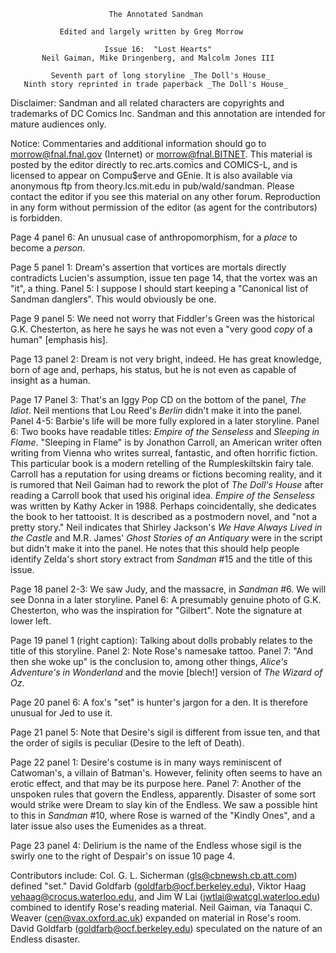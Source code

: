                           The Annotated Sandman

               Edited and largely written by Greg Morrow

                         Issue 16:  "Lost Hearts"
           Neil Gaiman, Mike Dringenberg, and Malcolm Jones III

             Seventh part of long storyline _The Doll's House_
       Ninth story reprinted in trade paperback _The Doll's House_

Disclaimer:  Sandman and all related characters are copyrights and trademarks
of DC Comics Inc.  Sandman and this annotation are intended for mature
audiences only.

Notice:  Commentaries and additional information should go to
morrow@fnal.fnal.gov (Internet) or morrow@fnal.BITNET.  This material is
posted by the editor directly to rec.arts.comics and COMICS-L, and is licensed
to appear on Compu$erve and GEnie.  It is also available via anonymous ftp
from theory.lcs.mit.edu in pub/wald/sandman.  Please contact the editor if you
see this material on any other forum.  Reproduction in any form without
permission of the editor (as agent for the contributors) is forbidden.

Page 4 panel 6:  An unusual case of anthropomorphism, for a _place_ to become a
_person_.

Page 5 panel 1:  Dream's assertion that vortices are mortals directly
contradicts Lucien's assumption, issue ten page 14, that the vortex was an
"it", a thing.
	Panel 5:  I suppose I should start keeping a "Canonical list of Sandman
danglers".  This would obviously be one.

Page 9 panel 5:  We need not worry that Fiddler's Green was the historical G.K.
Chesterton, as here he says he was not even a "very good _copy_ of a human"
[emphasis his].

Page 13 panel 2:  Dream is not very bright, indeed.  He has great knowledge,
born of age and, perhaps, his status, but he is not even as capable of insight
as a human.

Page 17 Panel 3:  That's an Iggy Pop CD on the bottom of the panel, _The
Idiot_.  Neil mentions that Lou Reed's _Berlin_ didn't make it into the panel.
	Panel 4-5:  Barbie's life will be more fully explored in a later
storyline.
	Panel 6:  Two books have readable titles:  _Empire of the Senseless_
and _Sleeping in Flame_.  "Sleeping in Flame" is by Jonathon Carroll, an
American writer often writing from Vienna who writes surreal, fantastic, and
often horrific fiction.  This particular book is a modern retelling of the
Rumpleskiltskin fairy tale.  Carroll has a reputation for using dreams or
fictions becoming reality, and it is rumored that Neil Gaiman had to rework the
plot of _The Doll's House_ after reading a Carroll book that used his original
idea.  _Empire of the Senseless_ was written by Kathy Acker in 1988.  Perhaps
coincidentally, she dedicates the book to her tattooist.  It is described as
a postmodern novel, and "not a pretty story."
	Neil indicates that Shirley Jackson's _We Have Always Lived in the
Castle_ and M.R. James' _Ghost Stories of an Antiquary_ were in the script but
didn't make it into the panel.  He notes that this should help people identify
Zelda's short story extract from _Sandman_ #15 and the title of this issue.

Page 18 panel 2-3:  We saw Judy, and the massacre, in _Sandman_ #6.  We will
see Donna in a later storyline.
	Panel 6:  A presumably genuine photo of G.K. Chesterton, who was the
inspiration for "Gilbert".  Note the signature at lower left.

Page 19 panel 1 (right caption):  Talking about dolls probably relates to the
title of this storyline.
	Panel 2:  Note Rose's namesake tattoo.
	Panel 7:  "And then she woke up" is the conclusion to, among other
things, _Alice's Adventure's in Wonderland_ and the movie [blech!] version of
_The Wizard of Oz_.

Page 20 panel 6:  A fox's "set" is hunter's jargon for a den.  It is therefore
unusual for Jed to use it.

Page 21 panel 5:  Note that Desire's sigil is different from issue ten, and
that the order of sigils is peculiar (Desire to the left of Death).

Page 22 panel 1:  Desire's costume is in many ways reminiscent of Catwoman's, a
villain of Batman's.  However, felinity often seems to have an erotic effect,
and that may be its purpose here.
	Panel 7:  Another of the unspoken rules that govern the Endless,
apparently.  Disaster of some sort would strike were Dream to slay kin of the
Endless.  We saw a possible hint to this in _Sandman_ #10, where Rose is warned
of the "Kindly Ones", and a later issue also uses the Eumenides as a threat.

Page 23 panel 4:  Delirium is the name of the Endless whose sigil is the swirly
one to the right of Despair's on issue 10 page 4.

Contributors include:
	Col. G. L. Sicherman (gls@cbnewsh.cb.att.com) defined "set."
	David Goldfarb (goldfarb@ocf.berkeley.edu), Viktor Haag
<vehaag@crocus.waterloo.edu>, and Jim W Lai (jwtlai@watcgl.waterloo.edu)
combined to identify Rose's reading material.
	Neil Gaiman, via Tanaqui C. Weaver (cen@vax.oxford.ac.uk) expanded on
material in Rose's room.
	David Goldfarb (goldfarb@ocf.berkeley.edu) speculated on the nature of
an Endless disaster.
